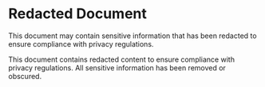 # Redacted Document

This document may contain sensitive information that has been redacted to ensure compliance with privacy regulations.

This document contains redacted content to ensure compliance with privacy regulations. All sensitive information has been removed or obscured.
